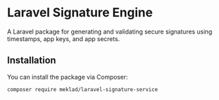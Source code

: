 # Laravel Signature Engine

A Laravel package for generating and validating secure signatures using timestamps, app keys, and app secrets.

## Installation

You can install the package via Composer:

```bash
composer require meklad/laravel-signature-service
```